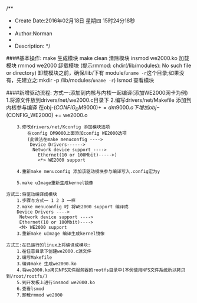 /**
* Create Date:2016年02月18日 星期四 15时24分18秒
* 
* Author:Norman
* 
* Description: 
*/

####基本操作:
    make 生成模块
    make clean 清除模块
    insmod we2000.ko 加载模块
    rmmod we2000 卸载模块
    (提示rmmod: chdir(/lib/modules): No such file or directory)
    卸载模块之前，确保/lib/下有 module/`uname -r`这个目录;如果没有，先建立之:mkdir -p /lib/modules/`uname -r`)
    lsmod 查看模块

####新增驱动流程:
    方式一:添加到内核与内核一起编译(添加WE2000网卡为例)
        1.将源文件放到drivers/net/we2000.c目录下
        2.编写drivers/net/Makefile 添加到内核参与编译
            在obj-$(CONFIG_DM9000) += dm9000.o下增加
            obj-$(CONFIG_WE2000) += we2000.o

        3.修改drivers/net/Kconfig 添加模块选项
            在config DM9000上面添加config WE2000选项
            (此做法在make menuconfig ---->
             Device Drivers------>
              Network device support ---->
                Ethernet(10 or 100Mbit)----->)
                <*> WE2000 support

        4.重新make menuconfig 添加该驱动模块参与编译写入.config宏为y

        5.make uImage重新生成kernel镜像

    方式二:将驱动编译成模块
        1.步骤与方式一 1 2 3 一样
        2.make menuconfig 时 将WE2000 support 编译成
        Device Drivers ---->
         Network device support ---->
         Ethernet(10 or 100Mbit)---->
         <M> WE2000 support
        3.重新make uImage 编译生成kernel镜像

    方式三:在已运行的linux上将编译成模块:
        1.在任意目录下创建we2000.c源文件
        2.编写Makefile 
        3.编译make 生成we2000.ko
        4.将we2000.ko拷贝NFS文件服务器的rootfs目录中(本例使用NFS文件系统所以拷贝到/root/rootfs/)
        5.到开发板上进行insmod we2000.ko
        6.查看lsmod
        7.卸载rmmod we2000

